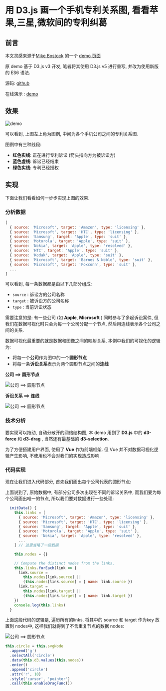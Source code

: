 # 用 D3.js 画一个手机专利关系图, 看看苹果,三星,微软间的专利纠葛

## 前言

本文灵感来源于[Mike Bostock](https://bost.ocks.org/mike/) 的一个 [demo 页面](http://bl.ocks.org/mbostock/1153292)

原 demo 基于 D3.js v3 开发, 笔者将其使用 D3.js v5 进行重写, 并改为使用新版的 ES6 语法.

源码: [github](https://github.com/ssthouse/github-visualization)

在线演示 : [demo](https://ssthouse.github.io/visual-explain/#/list/patent-suit)

## 效果

![demo](https://raw.githubusercontent.com/ssthouse/d3-blog/master/mobile-patent-suit/img/demo.gif)

可以看到, 上图左上角为图例, 中间为各个手机公司之间的专利关系图.

图例中有三种线段:

- **红色实线**: 正在进行专利诉讼 (箭头指向方为被诉讼方)
- **蓝色虚线**: 诉讼已经结束
- **绿色实线**: 专利已经授权

## 实现

下面让我们看看如何一步步实现上图的效果.

### 分析数据

```javascript
[
  { source: 'Microsoft', target: 'Amazon', type: 'licensing' },
  { source: 'Microsoft', target: 'HTC', type: 'licensing' },
  { source: 'Samsung', target: 'Apple', type: 'suit' },
  { source: 'Motorola', target: 'Apple', type: 'suit' },
  { source: 'Nokia', target: 'Apple', type: 'resolved' },
  { source: 'HTC', target: 'Apple', type: 'suit' },
  { source: 'Kodak', target: 'Apple', type: 'suit' },
  { source: 'Microsoft', target: 'Barnes & Noble', type: 'suit' },
  { source: 'Microsoft', target: 'Foxconn', type: 'suit' },
  ...
]
```

可以看到, 每一条数据都是由以下几部分组成:

- `source` : 诉讼方的公司名称
- `target` : 被诉讼方的公司名称
- `type` : 当前诉讼状态

需要注意的是: 有一些公司 (如 **Apple**, **Microsoft** ) 同时参与了多起诉讼案件, 但我们在数据可视化时只会为每一个公司分配一个节点, 然后用连线表示各个公司之间的关系.

数据可视化最重要的就是数据和图像之间的映射关系, 本例中我们的可视化的逻辑为:

- 将每一个**公司**作为图中的一个**圆形节点**
- 将每一条**诉讼关系**表示为两个圆形节点之间的**连线**

**公司 ==> 圆形节点**

![公司  ==>  圆形节点](https://raw.githubusercontent.com/ssthouse/d3-blog/master/mobile-patent-suit/img/company_as_dot.png)

**诉讼关系 ==> 连线**

![公司  ==>  圆形节点](https://raw.githubusercontent.com/ssthouse/d3-blog/master/mobile-patent-suit/img/line_as_suit.png)

### 技术分析

要实现可以拖动, 自动分散开的网络结构图, 本 demo 用到了 **D3.js** 中的 **d3-force** 和 **d3-drag** , 当然还有最基础的 **d3-selection**.

为了方便搭建用户界面, 使用了 **Vue** 作为前端框架. 但 Vue 并不对数据可视化逻辑产生影响, 不使用也不会对我们的实现造成影响.

### 代码实现

现在让我们进入代码部分, 首先我们画出每个公司代表的圆形节点:

上面说到了, 原始数据中, 有部分公司多次出现在不同的诉讼关系中, 而我们要为每个公司画出唯一的节点, 所以我们要对数据进行一些处理:

```javascript
  initData() {
    this.links = [
      { source: 'Microsoft', target: 'Amazon', type: 'licensing' },
      { source: 'Microsoft', target: 'HTC', type: 'licensing' },
      { source: 'Samsung', target: 'Apple', type: 'suit' },
      { source: 'Motorola', target: 'Apple', type: 'suit' },
      { source: 'Nokia', target: 'Apple', type: 'resolved' },
      ...
    ] // 这里省略了一些数据

    this.nodes = {}

    // Compute the distinct nodes from the links.
    this.links.forEach(link => {
      link.source =
        this.nodes[link.source] ||
        (this.nodes[link.source] = { name: link.source })
      link.target =
        this.nodes[link.target] ||
        (this.nodes[link.target] = { name: link.target })
    })
    console.log(this.links)
  }
```

上面这段代码的逻辑是, 遍历所有的links, 将其中的 source 和 target 作为key 放置到 nodes中, 这样我们就得到了不含重复节点的数据 nodes:

![公司  ==>  圆形节点](https://raw.githubusercontent.com/ssthouse/d3-blog/master/mobile-patent-suit/img/nodes_in_console.png)



```javascript
this.circle = this.svgNode
  .append('g')
  .selectAll('circle')
  .data(this.d3.values(this.nodes))
  .enter()
  .append('circle')
  .attr('r', 10)
  .style('cursor', 'pointer')
  .call(this.enableDragFunc())
```
